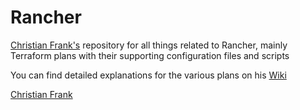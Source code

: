 # Rancher

[Christian Frank's](http://www.chfrank.net/) repository for all things related to Rancher, mainly Terraform plans with their supporting configuration files and scripts

You can find detailed explanations for the various plans on his [Wiki](https://chfrank-cgn.github.io/)

[Christian Frank](http://www.chfrank.net/)

